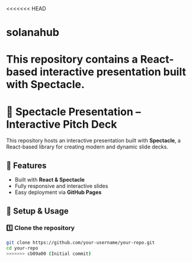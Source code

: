 <<<<<<< HEAD
# solanahub
This repository contains a React-based interactive presentation built with Spectacle. 
=======
# 🎤 Spectacle Presentation – Interactive Pitch Deck  

This repository hosts an interactive presentation built with **Spectacle**, a React-based library for creating modern and dynamic slide decks.  

## 🚀 Features  
- Built with **React & Spectacle**  
- Fully responsive and interactive slides  
- Easy deployment via **GitHub Pages**  

## 📂 Setup & Usage  

### 1️⃣ Clone the repository  
```bash
git clone https://github.com/your-username/your-repo.git
cd your-repo
>>>>>>> cb09a00 (Initial commit)
